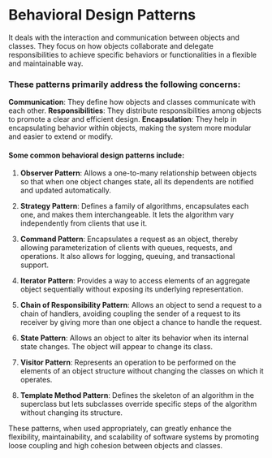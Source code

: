 # Behavioral Design Patterns

It deals with the interaction and communication between objects and classes. They focus on how objects collaborate and delegate responsibilities to achieve specific behaviors or functionalities in a flexible and maintainable way.

### These patterns primarily address the following concerns:

**Communication**: They define how objects and classes communicate with each other.
**Responsibilities**: They distribute responsibilities among objects to promote a clear and efficient design.
**Encapsulation**: They help in encapsulating behavior within objects, making the system more modular and easier to extend or modify.


#### Some common behavioral design patterns include:

1. **Observer Pattern**: Allows a one-to-many relationship between objects so that when one object changes state, all its dependents are notified and updated automatically.

2. **Strategy Pattern**: Defines a family of algorithms, encapsulates each one, and makes them interchangeable. It lets the algorithm vary independently from clients that use it.

3. **Command Pattern**: Encapsulates a request as an object, thereby allowing parameterization of clients with queues, requests, and operations. It also allows for logging, queuing, and transactional support.

4. **Iterator Pattern**: Provides a way to access elements of an aggregate object sequentially without exposing its underlying representation.

5. **Chain of Responsibility Pattern**: Allows an object to send a request to a chain of handlers, avoiding coupling the sender of a request to its receiver by giving more than one object a chance to handle the request.

6. **State Pattern**: Allows an object to alter its behavior when its internal state changes. The object will appear to change its class.

7. **Visitor Pattern**: Represents an operation to be performed on the elements of an object structure without changing the classes on which it operates.

8. **Template Method Pattern**: Defines the skeleton of an algorithm in the superclass but lets subclasses override specific steps of the algorithm without changing its structure.

These patterns, when used appropriately, can greatly enhance the flexibility, maintainability, and scalability of software systems by promoting loose coupling and high cohesion between objects and classes.